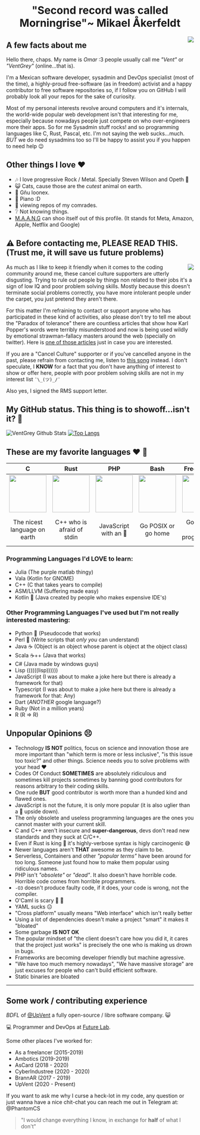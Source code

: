 <h1 align="center"> "Second record was called Morningrise"~ Mikael Åkerfeldt  </h1>
<img src="https://is3-ssl.mzstatic.com/image/thumb/Music118/v4/d4/37/73/d43773be-9eb0-68b9-a0ff-a9d249dfb779/00602557276473.rgb.jpg/248x248cc.jpg" align="right">

## A few facts about me

Hello there, chaps. My name is *Omar* :3 people usually call me *"Vent"* or *"VentGrey"* (online...that is). 

I'm a Mexican software developer, sysadmin and DevOps specialist (most of the time), a highly-proud free-software (as in freedom) activist and a happy contributor to free software repositories so, if I follow you on GitHub I will probably look all your repos for the sake of curiosity. 

Most of my personal interests revolve around computers and it's internals, the world-wide popular web development isn't that interesting for me, especially because nowadays people just compete on who over-engineers more their apps. So for me Sysadmin stuff rocks! and so programming languages like C, Rust, Pascal, etc. I'm not saying the web sucks...much. *BUT* we do need sysadmins too so I'll be happy to assist you if you happen to need help :wink:

## Other things I love :heart:

* :notes: I love progressive Rock / Metal. Specially Steven Wilson and Opeth :metal:
* :smiley_cat: Cats, cause those are the *cutest* animal on earth.
* :penguin: Gñu loonex.
* :musical_keyboard: Piano :D
* :star2: viewing repos of my comrades.
* :grey_question: Not knowing things.
* [M.A.A.N.G](https://www.google.com/search?q=Faang&source=lnms&tbm=isch&sa=X&ved=2ahUKEwi_yLSa5I_0AhXnQzABHSEpDt8Q_AUoAXoECAEQAw&biw=1912&bih=951&dpr=1#imgrc=TM_p40biC2XpqM) can shoo itself out of this profile. (It stands fot Meta, Amazon, Apple, Netflix and Google)

## :warning: Before contacting me, PLEASE READ THIS. (Trust me, it will save us future problems)

<p align="left">
<img src="https://user-images.githubusercontent.com/24773698/141674694-c21de006-e5db-4269-8f11-1f704db00766.png" align="right">

As much as I like to keep it friendly when it comes to the coding community around me, these cancel culture supporters are utterly disgusting. Trying to rule out people by things non related to their jobs it's a sign of low IQ and poor problem solving skills. Mostly because this doesn't terminate social problems correctly, you have more intolerant people under the carpet, you just pretend they aren't there.
  
For this matter I'm refraining to contact or support anyone who has participated in these kind of activities, also please don't try to tell me about the "Paradox of tolerance" there are countless articles that show how Karl Popper's words were terribly misunderstood and now is being used wildly by emotional strawman-fallacy masters around the web (specially on twitter). Here is [one of those articles](https://epoje.es/la-paradoja-de-la-paradoja-de-la-tolerancia/) just in case you are interested.

If you are a "Cancel Culture" supporter or if you've cancelled anyone in the past, please refrain from contacting me, listen to [this song](https://www.youtube.com/watch?v=civuoU_NE38) instead. I don't speculate, I **KNOW** for a fact that you don't have anything of interest to show or offer here, people with poor problem solving skills are not in my interest list `¯\_(ツ)_/¯`
</p>
  
Also yes, I signed the RMS support letter.


## My GitHub status. This thing is to showoff...isn't it? :thinking:
  
![VentGrey Github Stats](https://github-readme-stats.vercel.app/api?username=ventgrey&show_icons=true&title_color=fff&icon_color=5C6BC0&text_color=8590CC&bg_color=151515)
[![Top Langs](https://github-readme-stats.vercel.app/api/top-langs/?username=ventgrey&hide=javascript,html,css,python,julia,scss,ruby,lua,prolog,php,java,C%23,jupyter%20notebook&layout=compact)](https://github.com/anuraghazra/github-readme-stats)

## These are my favorite languages :heart: :rocket:

|              C             |            Rust            |             PHP            |            Bash            |           Free Pascal           |             Go             |
|:--------------------------:|:--------------------------:|:--------------------------:|:--------------------------:|:--------------------------:|:--------------------------:|
| <img src="https://upload.wikimedia.org/wikipedia/commons/thumb/3/35/The_C_Programming_Language_logo.svg/1200px-The_C_Programming_Language_logo.svg.png" width="100px"> | <img src="https://upload.wikimedia.org/wikipedia/commons/thumb/d/d5/Rust_programming_language_black_logo.svg/1200px-Rust_programming_language_black_logo.svg.png" width="100px"> | <img src="https://upload.wikimedia.org/wikipedia/commons/thumb/2/27/PHP-logo.svg/1024px-PHP-logo.svg.png" width="100px"> | <img src="https://upload.wikimedia.org/wikipedia/commons/thumb/4/4b/Bash_Logo_Colored.svg/1200px-Bash_Logo_Colored.svg.png" width="100px"> | <img src="https://wiki.freepascal.org/images/f/fd/Lazarus-icons-lpr-proposal-bpsoftware.png" width="100px"> | <img src="https://seeklogo.com/images/G/go-logo-046185B647-seeklogo.com.png" width="100px"> |
| The nicest language on earth |  C++ who is afraid of stdin  |  JavaScript with an :elephant:  |  Go POSIX or go home  |  Golang for real programmers  |  The Pascal that knew how to sell itself.  |

### Programming Languages I'd LOVE to learn:
* Julia (The purple matlab thingy)
* Vala (Kotlin for GNOME)
* C++ (C that takes years to compile)
* ASM/LLVM (Suffering made easy)
* Kotlin :calling: (Java created by people who makes expensive IDE's)

### Other Programming Languages I've used but I'm not really interested mastering:

* Python :snake: (Pseudocode that works)
* Perl :camel: (Write scripts that *only you* can understand)
* Java :coffee: (Object is an object whose parent is object at the object class)
* Scala :coffee:++ (Java that works)
* C# (Java made by windows guys)
* Lisp ((((((lisp))))))
* JavaScript (I was about to make a joke here but there is already a framework for that)
* Typescript (I was about to make a joke here but there is already a framework for that: Any)
* Dart (*ANOTHER* google language?)
* Ruby (Not in a million years)
* R (R => R)

## Unpopular Opinions :persevere:

* Technology **IS NOT** politics, focus on science and innovation those are more important than "which term is more or less inclusive", "is this issue too toxic?" and other things. Science needs you to solve problems with your head :heart:
* Codes Of Conduct **SOMETIMES** are absolutely ridiculous and sometimes kill projects sometimes by banning good contributors for reasons arbitrary to their coding skills.
* One rude **BUT** good contributor is worth more than a hunded kind and flawed ones.
* JavaScript is not the future, it is only more popular (it is also uglier than a 🚙 upside down).
* The only obsolete and useless programming languages are the ones you cannot master with your current skill.
* C and C++ aren't insecure and **super-dangerous**, devs don't read new standards and they suck at C/C++.
* Even if Rust is king :crab: it's highly-verbose syntax is higly carcinogenic :sweat_smile:
* Newer languages aren't **THAT** awesome as they claim to be. 
* Serverless, Containers and other *"popular terms"* have been around for too long. Someone just found how to make them popular using ridiculous names.
* PHP isn't *"obsolete"* or *"dead"*. It also doesn't have horrible code. Horrible code comes from horrible programmers.
* `-O3` doesn't produce faulty code, if it does, your code is wrong, not the compiler.
* O'Caml is scary :ghost: :camel:
* YAML sucks :neutral_face:
* "Cross platform" usually means "Web interface" which isn't really better
* Using a lot of dependencies doesn't make a project "smart" it makes it "bloated"
* Some garbage **IS NOT OK**
* The popular mindset of "the client doesn't care how you did it, it cares that the project just works" is precisely the one who is making us drown in bugs.
* Frameworks are becoming developer friendly but machine agressive.
* "We have too much memory nowadays", "We have massive storage" are just excuses for people who can't build efficient software.
* Static binaries are bloated
---


## Some work / contributing experience

_BDFL_ of [@UpVent](https://github.com/UpVent) a fully open-source / libre software company. :smiley_cat:

:computer: Programmer and DevOps at [Future Lab](https://github.com/futurelabmx).

Some other places I've worked for:

* As a freelancer (2015-2019)
* Ambotics (2019-2019)
* AsCard (2018 - 2020)
* CyberIndustree (2020 - 2020)
* BrannAR (2017 - 2019)
* UpVent (2020 - Present)

If you want to ask me why I curse a heck-lot in my code, any question or just wanna have a nice chit-chat you can reach me out in Telegram at: @PhantomCS


> "I would change everything I know, in exchange for **half** of what I don't"
